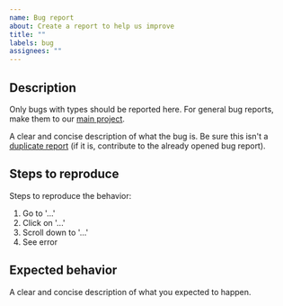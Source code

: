 ```yaml
---
name: Bug report
about: Create a report to help us improve
title: ""
labels: bug
assignees: ""
---
```


## Description

Only bugs with types should be reported here. For general bug reports, make them
to our [main project](https://github.com/matter-ecs/matter/issues).

A clear and concise description of what the bug is. Be sure this isn't a
[duplicate report](https://github.com/matter-ecs/matter-types/issues) (if it is,
contribute to the already opened bug report).

## Steps to reproduce

Steps to reproduce the behavior:

1. Go to '...'
2. Click on '...'
3. Scroll down to '...'
4. See error

## Expected behavior

A clear and concise description of what you expected to happen.
